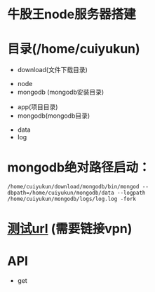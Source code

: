 # 牛股王node服务器搭建

# 目录(/home/cuiyukun)

 * download(文件下载目录)
  - node
  - mongodb (mongodb安装目录)

 * app(项目目录)
 * mongodb(mongodb目录)
  - data
  - log

# mongodb绝对路径启动：

 ``` /home/cuiyukun/download/mongodb/bin/mongod --dbpath=/home/cuiyukun/mongodb/data --logpath /home/cuiyukun/mongodb/logs/log.log -fork ```

# [测试url](http://192.168.6.159:2333/) (需要链接vpn)

# API
  - get
